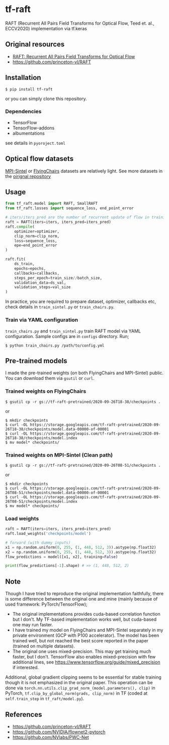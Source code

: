 # tf-raft
RAFT (Recurrent All Pairs Field Transforms for Optical Flow, Teed et. al., ECCV2020) implementation via tf.keras

## Original resources
- [RAFT: Recurrent All Pairs Field Transforms for Optical Flow](https://arxiv.org/abs/2003.12039)
- https://github.com/princeton-vl/RAFT

## Installation

```
$ pip install tf-raft
```

or you can simply clone this repository.

### Dependencies
- TensorFlow
- TensorFlow-addons
- albumentations

see details in `pyoroject.toml`

## Optical flow datasets
[MPI-Sintel](http://sintel.is.tue.mpg.de/) or [FlyingChairs](https://lmb.informatik.uni-freiburg.de/resources/datasets/FlyingChairs.en.html#flyingchairs) datasets are relatively light. See more datasets in the [oirignal repository](https://github.com/princeton-vl/RAFT)

## Usage

``` python
from tf_raft.model import RAFT, SmallRAFT
from tf_raft.losses import sequence_loss, end_point_error

# iters/iters_pred are the number of recurrent update of flow in training/prediction
raft = RAFT(iters=iters, iters_pred=iters_pred)
raft.compile(
    optimizer=optimizer,
    clip_norm=clip_norm,
    loss=sequence_loss,
    epe=end_point_error
)

raft.fit(
    ds_train,
    epochs=epochs,
    callbacks=callbacks,
    steps_per_epoch=train_size//batch_size,
    validation_data=ds_val,
    validation_steps=val_size
)
```

In practice, you are required to prepare dataset, optimizer, callbacks etc, check details in `train_sintel.py` or `train_chairs.py`.

### Train via YAML configuration

`train_chairs.py` and `train_sintel.py` train RAFT model via YAML configuration. Sample configs are in `configs` directory. Run;

``` shell
$ python train_chairs.py /path/to/config.yml
```

## Pre-trained models

I made the pre-trained weights (on both FlyingChairs and MPI-Sintel) public.
You can download them via `gsutil` or `curl`.

### Trained weights on FlyingChairs

``` shell
$ gsutil cp -r gs://tf-raft-pretrained/2020-09-26T18-38/checkpoints .
```
or
``` shell
$ mkdir checkpoints
$ curl -OL https://storage.googleapis.com/tf-raft-pretrained/2020-09-26T18-38/checkpoints/model.data-00000-of-00001
$ curl -OL https://storage.googleapis.com/tf-raft-pretrained/2020-09-26T18-38/checkpoints/model.index
$ mv model* checkpoints/
```

### Trained weights on MPI-Sintel (Clean path)

``` shell
$ gsutil cp -r gs://tf-raft-pretrained/2020-09-26T08-51/checkpoints .
```
or
``` shell
$ mkdir checkpoints
$ curl -OL https://storage.googleapis.com/tf-raft-pretrained/2020-09-26T08-51/checkpoints/model.data-00000-of-00001
$ curl -OL https://storage.googleapis.com/tf-raft-pretrained/2020-09-26T08-51/checkpoints/model.index
$ mv model* checkpoints/
```

### Load weights

``` python
raft = RAFT(iters=iters, iters_pred=iters_pred)
raft.load_weights('checkpoints/model')

# forward (with dummy inputs)
x1 = np.random.uniform(0, 255, (1, 448, 512, 3)).astype(np.float32)
x2 = np.random.uniform(0, 255, (1, 448, 512, 3)).astype(np.float32)
flow_predictions = model([x1, x2], training=False)

print(flow_predictions[-1].shape) # >> (1, 448, 512, 2)
```

## Note
Though I have tried to reproduce the original implementation faithfully, there is some difference between the original one and mine (mainly because of used framework: PyTorch/TensorFlow);

- The original implementations provides cuda-based correlation function but I don't. My TF-based implementation works well, but cuda-based one may run faster.
- I have trained my model on FlyingChairs and MPI-Sintel separately in my private environment (GCP with P100 accelerator). The model has been trained well, but not reached the best score reported in the paper (trained on multiple datasets).
- The original one uses mixed-precision. This may get training much faster, but I don't. TensorFlow also enables mixed-precision with few additional lines, see https://www.tensorflow.org/guide/mixed_precision if interested.

Additional, global gradient clipping seems to be essential for stable training though it is not emphasized in the original paper. This operation can be done via `torch.nn.utils.clip_grad_norm_(model.parameters(), clip)` in PyTorch, `tf.clip_by_global_norm(grads, clip_norm)` in TF (coded at `self.train_step` in `tf_raft/model.py`).

## References
- https://github.com/princeton-vl/RAFT
- https://github.com/NVIDIA/flownet2-pytorch
- https://github.com/NVlabs/PWC-Net
